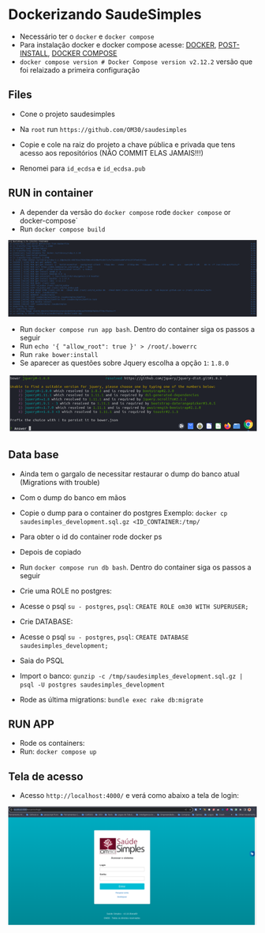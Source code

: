 # Dockerizando SaudeSimples

- Necessário ter o `docker` e `docker compose`
- Para instalação docker e docker compose acesse: [DOCKER](https://docs.docker.com/engine/install/ubuntu/), [POST-INSTALL](https://docs.docker.com/engine/install/linux-postinstall/), [DOCKER COMPOSE](https://docs.docker.com/compose/)
- `docker compose version # Docker Compose version v2.12.2` versão que foi relaizado a primeira configuração

## Files

- Cone o projeto saudesimples
- Na `root` run `https://github.com/OM30/saudesimples`

- Copie e cole na raiz do projeto a chave pública e privada que tens acesso aos repositórios (NÂO COMMIT ELAS JAMAIS!!!)
- Renomei para `id_ecdsa` e `id_ecdsa.pub`

## RUN in container

 - A depender da versão do `docker compose` rode `docker compose` or ` `docker-compose`
 - Run `docker compose build`

 ![Se tudo der certo no build](docs/images/docker-sucess.png)

 - Run `docker compose run app bash`. Dentro do container siga os passos a seguir
 - Run `echo '{ "allow_root": true }' > /root/.bowerrc`
 - Run `rake bower:install`
 - Se aparecer as questões sobre Jquery escolha a opção `1`: `1.8.0`

 ![Jquery-Answer](docs/images/jquery-ask.png)

## Data base

 - Ainda tem o gargalo de necessitar restaurar o dump do banco atual (Migrations with trouble)

 - Com o dump do banco em mãos
 - Copie o dump para o container do postgres Exemplo: `docker cp saudesimples_development.sql.gz <ID_CONTAINER:/tmp/`
 - Para obter o id do container rode docker ps
 - Depois de copiado

 - Run `docker compose run db bash`. Dentro do container siga os passos a seguir
 - Crie uma ROLE no postgres:
 - Acesse o psql `su - postgres`, `psql`: `CREATE ROLE om30 WITH SUPERUSER;`
 - Crie DATABASE:
 - Acesse o psql `su - postgres`, `psql`: `CREATE DATABASE saudesimples_development;`
 - Saia do PSQL
 - Import o banco: `gunzip -c /tmp/saudesimples_development.sql.gz | psql -U postgres saudesimples_development`

 - Rode as última migrations: `bundle exec rake db:migrate`

## RUN APP

 - Rode os containers:
 - Run: `docker compose up`

 ## Tela de acesso

 - Acesso `http://localhost:4000/` e verá como abaixo a tela de login:

 ![Sucesso ao acessar](docs/images/login-success.png)
